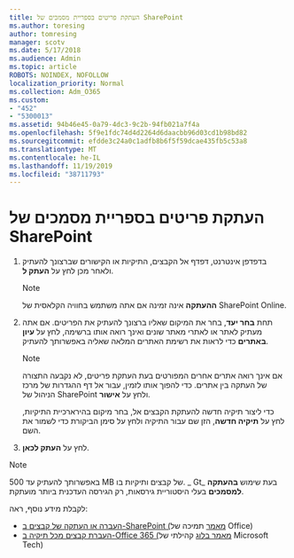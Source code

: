 ```yaml
---
title: העתקת פריטים בספריית מסמכים של SharePoint
ms.author: toresing
author: tomresing
manager: scotv
ms.date: 5/17/2018
ms.audience: Admin
ms.topic: article
ROBOTS: NOINDEX, NOFOLLOW
localization_priority: Normal
ms.collection: Adm_O365
ms.custom:
- "452"
- "5300013"
ms.assetid: 94b46e45-0a79-4dc3-9c2b-94fb021a7f4a
ms.openlocfilehash: 5f9e1fdc74d4d2264d6daacbb96d03cd1b98bd82
ms.sourcegitcommit: efdde3c24a0c1adfb8b6f5f59dcae435fb5c53a8
ms.translationtype: MT
ms.contentlocale: he-IL
ms.lasthandoff: 11/19/2019
ms.locfileid: "38711793"
---
```

# <a name="copy-items-in-a-sharepoint-document-library"></a>העתקת פריטים בספריית מסמכים של SharePoint

1. בדפדפן אינטרנט, דפדף אל הקבצים, התיקיות או הקישורים שברצונך להעתיק ולאחר מכן לחץ על **העתק ל**.

    > [!NOTE]
    > **ההעתקה** אינה זמינה אם אתה משתמש בחוויה הקלאסית של SharePoint Online.
  
2. תחת **בחר יעד**, בחר את המיקום שאליו ברצונך להעתיק את הפריטים. אם אתה מעתיק לאתר או לאתרי מאתר שונים ואינך רואה אותו ברשימה, לחץ על **עיון באתרים** כדי לראות את רשימת האתרים המלאה שאליה באפשרותך להעתיק.

    > [!NOTE]
    > אם אינך רואה אתרים אחרים המפורטים בעת העתקת פריטים, לא נקבעה התצורה של העתקה בין אתרים. כדי להפוך אותו לזמין, עבור אל דף ההגדרות של מרכז הניהול של SharePoint ולחץ על **אישור**.
  
    כדי ליצור תיקיה חדשה להעתקת הקבצים אל, בחר מיקום בהירארכיית התיקיות, לחץ על **תיקיה חדשה**, הזן שם עבור התיקיה ולחץ על סימן הביקורת כדי לשמור את השם.

3. לחץ על **העתק לכאן**.

> [!NOTE]
> באפשרותך להעתיק עד 500 MB של קבצים ותיקיות בו. _ Gt_ בעת שימוש **בהעתקה למסמכים** בעלי היסטוריית גירסאות, רק הגירסה העדכנית ביותר מועתקת.
  
לקבלת מידע נוסף, ראה:

 - [העברה או העתקה של קבצים ב-SharePoint (מאמר](https://support.office.com/article/move-or-copy-files-in-sharepoint-00e2f483-4df3-46be-a861-1f5f0c1a87bc) תמיכה של Office)
 - [העברת קבצים מכל תיקיה ב-Office 365 (מאמר בלוג](https://techcommunity.microsoft.com/t5/Microsoft-SharePoint-Blog/Now-move-files-anywhere-in-Office-365-SharePoint-and-OneDrive/ba-p/146973) קהילתי של Microsoft Tech)   